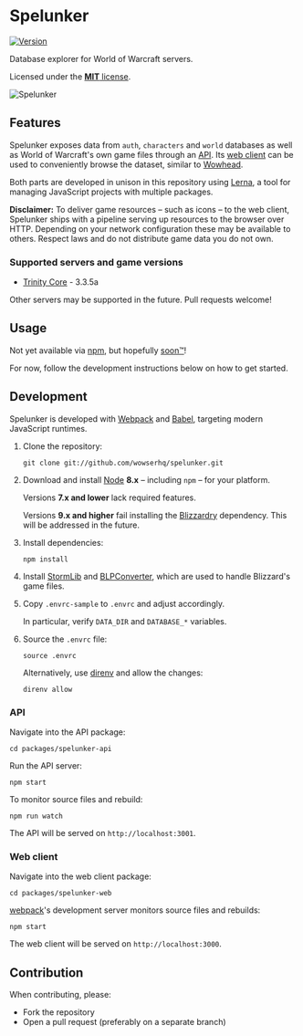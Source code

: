 # Spelunker

[![Version](https://img.shields.io/npm/v/@wowserhq/spelunker.svg)](https://www.npmjs.org/package/@wowserhq/spelunker)

Database explorer for World of Warcraft servers.

Licensed under the [**MIT** license](LICENSE.md).

![Spelunker](https://user-images.githubusercontent.com/378235/39959963-d4eb92ea-5654-11e8-8563-158713f2d237.png)

## Features

Spelunker exposes data from `auth`, `characters` and `world` databases as well as
World of Warcraft's own game files through an [API]. Its [web client] can be used
to conveniently browse the dataset, similar to [Wowhead].

Both parts are developed in unison in this repository using [Lerna], a tool for
managing JavaScript projects with multiple packages.

**Disclaimer:** To deliver game resources – such as icons – to the web client,
Spelunker ships with a pipeline serving up resources to the browser over HTTP.
Depending on your network configuration these may be available to others. Respect
laws and do not distribute game data you do not own.

### Supported servers and game versions

- [Trinity Core] - 3.3.5a

Other servers may be supported in the future. Pull requests welcome!

## Usage

Not yet available via [npm], but hopefully [soon™]!

For now, follow the development instructions below on how to get started.

## Development

Spelunker is developed with [Webpack] and [Babel], targeting modern JavaScript
runtimes.

1. Clone the repository:

   ```shell
   git clone git://github.com/wowserhq/spelunker.git
   ```

2. Download and install [Node] **8.x** – including `npm` – for your platform.

   Versions **7.x and lower** lack required features.

   Versions **9.x and higher** fail installing the [Blizzardry] dependency. This
   will be addressed in the future.

3. Install dependencies:

   ```shell
   npm install
   ```

4. Install [StormLib] and [BLPConverter], which are used to handle Blizzard's
   game files.

5. Copy `.envrc-sample` to `.envrc` and adjust accordingly.

   In particular, verify `DATA_DIR` and `DATABASE_*` variables.

6. Source the `.envrc` file:

   ```shell
   source .envrc
   ```

   Alternatively, use [direnv] and allow the changes:

   ```shell
   direnv allow
   ```

### API

Navigate into the API package:

```shell
cd packages/spelunker-api
```

Run the API server:

```shell
npm start
```

To monitor source files and rebuild:

```shell
npm run watch
```

The API will be served on `http://localhost:3001`.

### Web client

Navigate into the web client package:

```shell
cd packages/spelunker-web
```

[webpack]'s development server monitors source files and rebuilds:

```shell
npm start
```

The web client will be served on `http://localhost:3000`.

## Contribution

When contributing, please:

- Fork the repository
- Open a pull request (preferably on a separate branch)

[API]: /wowserhq/spelunker/tree/master/packages/spelunker-api
[Babel]: http://babeljs.io/
[Blizzardry]: https://github.com/wowserhq/blizzardry
[BLPConverter]: https://github.com/wowserhq/blizzardry#blp
[Lerna]: https://github.com/lerna/lerna
[Node]: http://nodejs.org/#download
[StormLib]: https://github.com/wowserhq/blizzardry#mpq
[Trinity Core]: https://github.com/TrinityCore/TrinityCore/tree/3.3.5
[Wowhead]: http://www.wowhead.com/
[direnv]: https://github.com/direnv/direnv
[npm]: https://www.npmjs.com
[soon™]: http://www.wowwiki.com/Soon
[web client]: /wowserhq/spelunker/tree/master/packages/spelunker-web
[webpack]: https://webpack.js.org/
